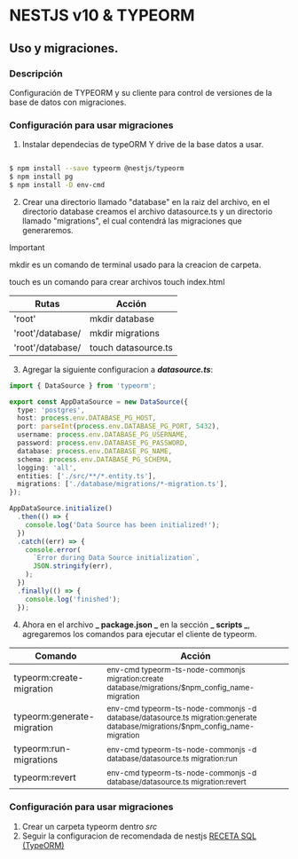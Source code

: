 # NESTJS v10 & TYPEORM

## Uso y migraciones.

### Descripción

Configuración de TYPEORM y su cliente para control de versiones de la base de datos con migraciones.

### Configuración para usar migraciones

1. Instalar dependecias de typeORM Y drive de la base datos a usar.

```bash

$ npm install --save typeorm @nestjs/typeorm
$ npm install pg
$ npm install -D env-cmd

```

2. Crear una directorio llamado "database" en la raiz del archivo, en el directorio database creamos el archivo datasource.ts y un directorio llamado "migrations", el cual contendrá las migraciones que generaremos.

> [!IMPORTANT]
>
> mkdir es un comando de terminal usado para la creacion de carpeta.
>
> touch es un comando para crear archivos touch index.html

| Rutas            | Acción              |
| ---------------- | ------------------- |
| 'root'           | mkdir database      |
| 'root'/database/ | mkdir migrations    |
| 'root'/database/ | touch datasource.ts |

3. Agregar la siguiente configuracion a **_datasource.ts_**:

```typescript
import { DataSource } from 'typeorm';

export const AppDataSource = new DataSource({
  type: 'postgres',
  host: process.env.DATABASE_PG_HOST,
  port: parseInt(process.env.DATABASE_PG_PORT, 5432),
  username: process.env.DATABASE_PG_USERNAME,
  password: process.env.DATABASE_PG_PASSWORD,
  database: process.env.DATABASE_PG_NAME,
  schema: process.env.DATABASE_PG_SCHEMA,
  logging: 'all',
  entities: ['./src/**/*.entity.ts'],
  migrations: ['./database/migrations/*-migration.ts'],
});

AppDataSource.initialize()
  .then(() => {
    console.log('Data Source has been initialized!');
  })
  .catch((err) => {
    console.error(
      `Error during Data Source initialization`,
      JSON.stringify(err),
    );
  })
  .finally(() => {
    console.log('finished');
  });
```

4. Ahora en el archivo **_ package.json _** en la sección **_ scripts _**, agregaremos los comandos para ejecutar el cliente de typeorm.

| Comando                    | Acción                                                                                                                                      |
| -------------------------- | ------------------------------------------------------------------------------------------------------------------------------------------- |
| typeorm:create-migration   | <small>env-cmd typeorm-ts-node-commonjs migration:create database/migrations/$npm_config_name-migration</small>                             |
| typeorm:generate-migration | <small>env-cmd typeorm-ts-node-commonjs -d database/datasource.ts migration:generate database/migrations/$npm_config_name-migration</small> |
| typeorm:run-migrations     | <small>env-cmd typeorm-ts-node-commonjs -d database/datasource.ts migration:run</small>                                                     |
| typeorm:revert             | <small>env-cmd typeorm-ts-node-commonjs -d database/datasource.ts migration:revert</small>                                                  |

### Configuración para usar migraciones

1. Crear un carpeta typeorm dentro _src_
2. Seguir la configuracion de recomendada de nestjs [RECETA SQL (TypeORM)](https://docs.nestjs.com/recipes/sql-typeorm)
